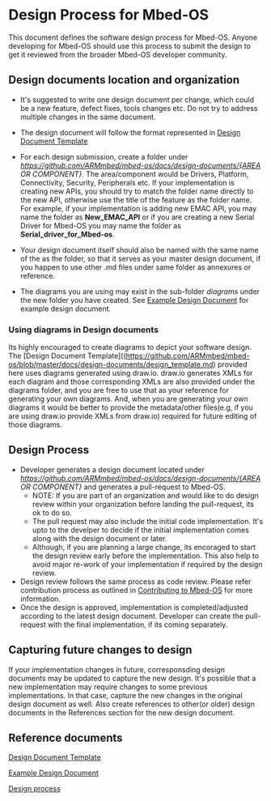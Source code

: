 # Design Process for Mbed-OS
This document defines the software design process for Mbed-OS. Anyone developing for Mbed-OS should use this process to submit the design to get it reviewed from the broader Mbed-OS developer community.

## Design documents location and organization
* It's suggested to write one design document per change, which could be a new feature, defect fixes, tools changes etc. Do not try to address multiple changes in the same document.
* The design document will follow the format represented in [Design Document Template](https://github.com/ARMmbed/mbed-os/blob/master/docs/design-documents/design_template.md)

* For each design submission, create a folder under *https://github.com/ARMmbed/mbed-os/docs/design-documents/{AREA OR COMPONENT}*. The area/component would be Drivers, Platform, Connectivity, Security, Peripherals etc. 
  If your implementation is creating new APIs, you should try to match the folder name directly to the new API, otherwise 
  use the title of the feature as the folder name. 
  For example, if your implementation is adding new EMAC API, you may name the folder as **New_EMAC_API** or if you are creating a new Serial Driver for Mbed-OS you may name the folder as **Serial_driver_for_Mbed-os**.
* Your design document itself should also be named with the same name of the as the folder, so that it serves
  as your master design document, if you happen to use other .md files under same folder as annexures or reference.
* The diagrams you are using may exist in the sub-folder *diagrams* under the new folder you have created.
  See [Example Design Document](https://github.com/ARMmbed/mbed-os/blob/master/docs/design-documents/example_feature_design/example_feature_design.md) for example design document.

### Using diagrams in Design documents
Its highly encouraged to create diagrams to depict your software design. The [Design Document Template]((https://github.com/ARMmbed/mbed-os/blob/master/docs/design-documents/design_template.md) provided here uses diagrams generated using draw.io. draw.io generates XMLs for each diagram and those corresponding XMLs are also provided under the diagrams folder, and you are free to use that as your reference for generating your own diagrams. And, when you are generating your own diagrams it would be better to provide the metadata/other files(e.g, if you are using draw.io provide XMLs from draw.io) required for future editing of those diagrams.

## Design Process
* Developer generates a design document located under *https://github.com/ARMmbed/mbed-os/docs/design-documents/{AREA OR COMPONENT}* and generates a pull-request to Mbed-OS.
  * NOTE: If you are part of an organization and would like to do design review within your organization before landing the pull-request, its ok to do so.
  * The pull request may also include the initial code implementation. It's upto to the develper to decide if the initial implementation comes along with the design document or later.
  * Although, if you are planning a large change, its encoraged to start the design review early before the implementation. This also help to avoid major re-work of your implementation if required by the design review.
* Design review follows the same process as code review. Please refer contribution process as outlined in [Contributing to Mbed-OS](https://os.mbed.com/contributing/) for more information.
* Once the design is approved, implementation is completed/adjusted according to the latest design document. Developer can create the pull-request with the final implementation, if its coming separately.

## Capturing future changes to design
If your implementation changes in future, corresponsding design documents may be updated to capture the new design.
It's possible that a new implementation may require changes to some previous implementations. In that case, capture
the new changes in the original design document as well. Also create references to other(or older) design documents in the
References section for the new design document.

## Reference documents
[Design Document Template](https://github.com/ARMmbed/mbed-os/blob/master/docs/design-documents/design_template.md)

[Example Design Document](https://github.com/ARMmbed/mbed-os/blob/master/docs/design-documents/example_feature_design/example_feature_design.md)

[Design process](https://github.com/ARMmbed/mbed-os/blob/master/docs/design-documents/README.md)

